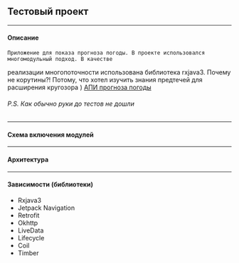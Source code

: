 ## Тестовый проект
---
#### Описание
    Приложение для показа прогноза погоды. В проекте использовался многомодульный подход. В качестве
реализации многопоточности использована библиотека rxjava3. Почему не корутины?! Потому, что хотел изучить 
знания предтечей для расширения кругозора )
[АПИ прогноза погоды](https://www.weatherapi.com/docs/)


###### P.S. Как обычно руки до тестов не дошли
---
#### Схема включения модулей
---
#### Архитектура
---
#### Зависимости (библиотеки)
 - Rxjava3
 - Jetpack Navigation
 - Retrofit
 - Okhttp
 - LiveData
 - Lifecycle
 - Coil
 - Timber
